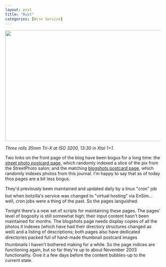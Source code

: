 ```yaml
---
layout: post
title: "Rust"
categories: [Wire Service]
---
```

<img src="/pix2005/rust.jpg" width=807 height=357 border=0>

<i>Three rolls 35mm Tri-X at ISO 3200, 13:30 in Xtol 1+1.</i>

Two links on the front page of the blog have been bogus for a long time: the <a href="/photo/salon/gindex.html">street photo postcard page,</a> which randomly indexed a slice of the pix from the StreetPhoto salon; and the matching <a href="/photo/botzpix/">blogshots postcard page,</a> which randomly indexes photos from this journal.  I'm happy to say that as of today thos pages are a bit less bogus.

They'd previously been maintained and updated daily by a linux "cron" job &#151; but when botzilla's service was changed to "virtual hosting" via EnSim... well, cron jobs were a thing of the past. So the pages languished.

Tonight there's a new set of scripts for maintaining these pages. The pages' level of bogosity is still somewhat high; their input content hasn't been maintained for months. The blogshots page needs display copies of all the photos it indexes (which have had their directory structures changed as well) and a listing of descriptions;  both pages also have dedicated directories packed full of hand-made thumbnail postcard images &#151; thumbnails I haven't bothered making for a while. So the page indices are functioning again, but so far they're up to about November 2003 functionality. Give it a few days before the content bubbles-up to the current state.
